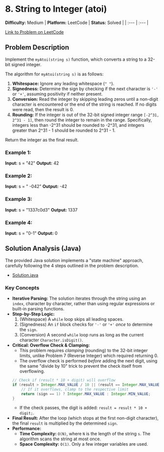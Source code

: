 # 8. String to Integer (atoi)

**Difficulty:** Medium
| **Platform:** LeetCode | **Status:** Solved |
| :--- | :--- |

[Link to Problem on LeetCode](https://leetcode.com/problems/string-to-integer-atoi/)

## Problem Description

Implement the `myAtoi(string s)` function, which converts a string to a 32-bit signed integer.

The algorithm for `myAtoi(string s)` is as follows:

1.  **Whitespace:** Ignore any leading whitespace (`" "`).
2.  **Signedness:** Determine the sign by checking if the next character is `'-'` or `'+'`, assuming positivity if neither present.
3.  **Conversion:** Read the integer by skipping leading zeros until a non-digit character is encountered or the end of the string is reached. If no digits were read, then the result is 0.
4.  **Rounding:** If the integer is out of the 32-bit signed integer range `[-2^31, 2^31 - 1]`, then round the integer to remain in the range. Specifically, integers less than -2^31 should be rounded to -2^31, and integers greater than 2^31 - 1 should be rounded to 2^31 - 1.

Return the integer as the final result.

### Example 1:

**Input:** s = "42"
**Output:** 42

### Example 2:

**Input:** s = " -042"
**Output:** -42

### Example 3:

**Input:** s = "1337c0d3"
**Output:** 1337

### Example 4:

**Input:** s = "0-1"
**Output:** 0

## Solution Analysis (Java)

The provided Java solution implements a "state machine" approach, carefully following the 4 steps outlined in the problem description.

* [Solution.java](./Solution.java)

### Key Concepts
* **Iterative Parsing:** The solution iterates through the string using an `index`, character by character, rather than using regular expressions or built-in parsing functions.
* **Step-by-Step Logic:**
    1.  (Whitespace) A `while` loop skips all leading spaces.
    2.  (Signedness) An `if` block checks for `'-'` or `'+'` *once* to determine the `sign`.
    3.  (Conversion) A second `while` loop runs as long as the current character `Character.isDigit()`.
* **Critical: Overflow Check & Clamping:**
    * This problem requires *clamping* (rounding) to the 32-bit integer limits, unlike Problem 7 (Reverse Integer) which required returning 0.
    * The overflow check is performed *before* adding the next digit, using the same "divide by 10" trick to prevent the check itself from overflowing.
    ```java
    // Check if (result * 10 + digit) will overflow
    if (result > Integer.MAX_VALUE / 10 || (result == Integer.MAX_VALUE / 10 && digit > 7)) {
        // If it overflows, clamp to the respective limit
        return (sign == 1) ? Integer.MAX_VALUE : Integer.MIN_VALUE;
    }
    ```
    * If the check passes, the digit is added: `result = result * 10 + digit;`.
* **Final Result:** After the loop (which stops at the first non-digit character), the final `result` is multiplied by the determined `sign`.
* **Performance:**
    * **Time Complexity:** `O(N)`, where `N` is the length of the string `s`. The algorithm scans the string at most once.
    * **Space Complexity:** `O(1)`. Only a few integer variables are used.
